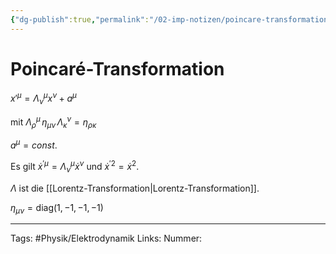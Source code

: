 ```yaml
---
{"dg-publish":true,"permalink":"/02-imp-notizen/poincare-transformation/"}
---
```


# Poincaré-Transformation
$x'^{\mu}=\Lambda^\mu_\nu x^\nu+a^\mu$

mit $\Lambda^\mu_\rho\,\eta_{\mu\nu}\,\Lambda_\kappa^\nu=\eta_{\rho\kappa}$

$a^\mu=const.$

Es gilt $\dot{x}^{\prime \mu}=\Lambda_{\nu}^{\mu} \dot{x}^{\nu}$ und $\dot{x}^{\prime 2}=\dot{x}^{2}$. 

$\Lambda$ ist die [[Lorentz-Transformation\|Lorentz-Transformation]]. 

$\eta_{\mu\nu}=\text{diag}(1,-1,-1,-1)$

___
Tags: #Physik/Elektrodynamik 
Links: 
Nummer: